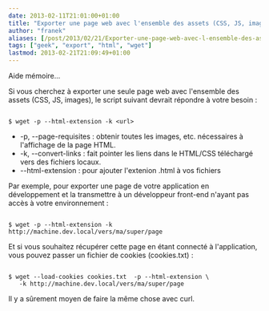 ```yaml
---
date: 2013-02-11T21:01:00+01:00
title: "Exporter une page web avec l'ensemble des assets (CSS, JS, images)"
author: "franek"
aliases: [/post/2013/02/21/Exporter-une-page-web-avec-l-ensemble-des-assets-%28CSS%2C-JS%2C-images%29]
tags: ["geek", "export", "html", "wget"]
lastmod: 2013-02-21T21:09:49+01:00
---
```

Aide mémoire...

Si vous cherchez à exporter une seule page web avec l'ensemble des assets (CSS, JS, images), le script suivant devrait répondre à votre besoin :

```

$ wget -p --html-extension -k <url>
```

- -p, --page-requisites : obtenir toutes les images, etc. nécessaires à l'affichage de la page HTML.
- -k, --convert-links : fait pointer les liens dans le HTML/CSS téléchargé vers des fichiers locaux.
- --html-extension : pour ajouter l'extenion .html à vos fichiers

Par exemple, pour exporter une page de votre application en développement et la transmettre à un développeur front-end n'ayant pas accès à votre environnement :

```

$ wget -p --html-extension -k http://machine.dev.local/vers/ma/super/page
```

Et si vous souhaitez récupérer cette page en étant connecté à l'application, vous pouvez passer un fichier de cookies (cookies.txt) :

```

$ wget --load-cookies cookies.txt  -p --html-extension \
   -k http://machine.dev.local/vers/ma/super/page
```

Il y a sûrement moyen de faire la même chose avec curl.
